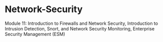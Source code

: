 # Network-Security
Module 11: Introduction to Firewalls and Network Security, Introduction to Intrusion Detection, Snort, and Network Security Monitoring, Enterprise Security Management (ESM)
